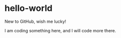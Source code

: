 hello-world
===========

New to GitHub, wish me lucky! 

I am coding something here, and I will code more there.
